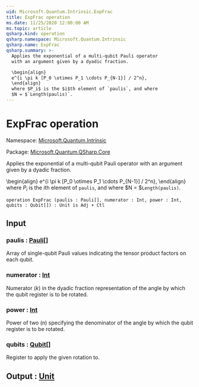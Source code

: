 ```yaml
---
uid: Microsoft.Quantum.Intrinsic.ExpFrac
title: ExpFrac operation
ms.date: 11/25/2020 12:00:00 AM
ms.topic: article
qsharp.kind: operation
qsharp.namespace: Microsoft.Quantum.Intrinsic
qsharp.name: ExpFrac
qsharp.summary: >-
  Applies the exponential of a multi-qubit Pauli operator
  with an argument given by a dyadic fraction.

  \begin{align}
  e^{i \pi k [P_0 \otimes P_1 \cdots P_{N-1}] / 2^n},
  \end{align}
  where $P_i$ is the $i$th element of `paulis`, and where
  $N = $`Length(paulis)`.
---
```


# ExpFrac operation

Namespace: [Microsoft.Quantum.Intrinsic](xref:Microsoft.Quantum.Intrinsic)

Package: [Microsoft.Quantum.QSharp.Core](https://nuget.org/packages/Microsoft.Quantum.QSharp.Core)


Applies the exponential of a multi-qubit Pauli operatorwith an argument given by a dyadic fraction.\begin{align}e^{i \pi k [P_0 \otimes P_1 \cdots P_{N-1}] / 2^n},\end{align}where $P_i$ is the $i$th element of `paulis`, and where$N = $`Length(paulis)`.

```qsharp
operation ExpFrac (paulis : Pauli[], numerator : Int, power : Int, qubits : Qubit[]) : Unit is Adj + Ctl
```


## Input

### paulis : [Pauli](xref:microsoft.quantum.user-guide.language.types)[]

Array of single-qubit Pauli values indicating the tensor productfactors on each qubit.


### numerator : [Int](xref:microsoft.quantum.user-guide.language.types)

Numerator ($k$) in the dyadic fraction representation of the angleby which the qubit register is to be rotated.


### power : [Int](xref:microsoft.quantum.user-guide.language.types)

Power of two ($n$) specifying the denominator of the angle by whichthe qubit register is to be rotated.


### qubits : [Qubit](xref:microsoft.quantum.concepts.the-qubit)[]

Register to apply the given rotation to.



## Output : [Unit](xref:microsoft.quantum.user-guide.language.types)

